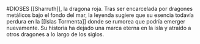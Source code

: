 #DIOSES
[[Sharruth]], la dragona roja. Tras ser encarcelada por dragones metálicos bajo el fondo del mar, la leyenda sugiere que su esencia todavía perdura en la [[Islas Tormenta]] donde se rumorea que podría emerger nuevamente. Su historia ha dejado una marca eterna en la isla y atraído a otros dragones a lo largo de los siglos.